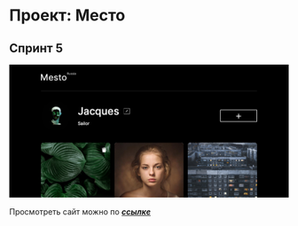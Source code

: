# Проект: Место

## Спринт 5

![github.com/remnev-s/russian-travel](./src/images/readme-cover.jpg)

<!-- ### Адаптивная страница, с использованием БЭМ, flex/grid. -->

Просмотреть сайт можно по
**_[ссылке](https://remnev-s.github.io/mesto-project/)_**
